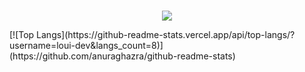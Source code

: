 <p align="center"><br>
      <img src="https://lanyard.cnrad.dev/api/782591039256920074"/>
       </a>
</p>
[![Top Langs](https://github-readme-stats.vercel.app/api/top-langs/?username=loui-dev&langs_count=8)](https://github.com/anuraghazra/github-readme-stats)
